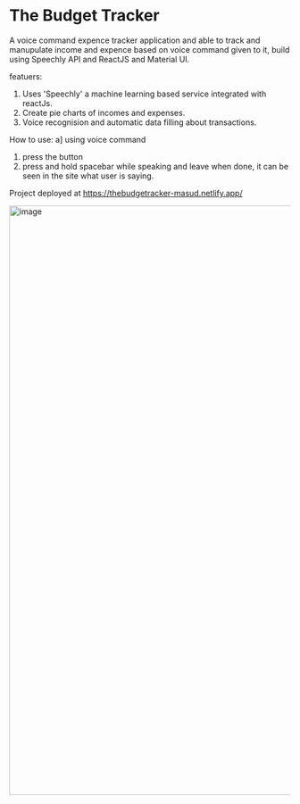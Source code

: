 # The Budget Tracker
A voice command expence tracker application and able to track and manupulate income and expence based on voice command given to it, build using Speechly API and ReactJS and Material UI.

featuers:
1. Uses 'Speechly' a machine learning based service integrated with reactJs.
2. Create pie charts of incomes and expenses.
3. Voice recognision and automatic data filling about transactions.

How to use:
a] using voice command 
  1. press the button 
  2. press and hold spacebar while speaking and leave when done, it can be seen in the site what user is saying.

Project deployed at https://thebudgetracker-masud.netlify.app/

<img width="1057" alt="image" src="https://user-images.githubusercontent.com/65458743/189540685-855d54b1-108e-4aa7-9db2-652eb7a6d30f.png">
